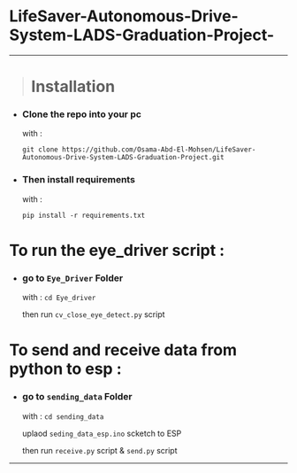 ﻿# LifeSaver-Autonomous-Drive-System-LADS-Graduation-Project-
---------
># Installation

- ### Clone the repo into your pc
    with :

    `git clone https://github.com/Osama-Abd-El-Mohsen/LifeSaver-Autonomous-Drive-System-LADS-Graduation-Project.git`

- ### Then install requirements
  with :

    `pip install -r requirements.txt`

# To run the eye_driver script :
- ### go to `Eye_Driver` Folder
    with : `cd Eye_driver`


    then run `cv_close_eye_detect.py` script

# To send and receive data from python to esp  :
- ### go to `sending_data` Folder
    with : `cd sending_data`

    uplaod `seding_data_esp.ino` scketch to ESP

    then run 
    `receive.py` script & `send.py` script

---------
